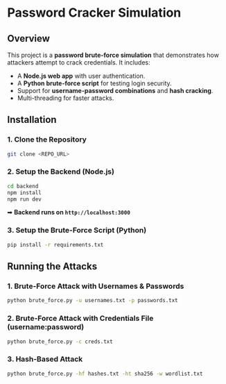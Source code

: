 # Password Cracker Simulation

## Overview
This project is a **password brute-force simulation** that demonstrates how attackers attempt to crack credentials. It includes:
- A **Node.js web app** with user authentication.
- A **Python brute-force script** for testing login security.
- Support for **username-password combinations** and **hash cracking**.
- Multi-threading for faster attacks.

## Installation
### 1️. Clone the Repository
```sh
git clone <REPO_URL>
```

### 2️. Setup the Backend (Node.js)
```sh
cd backend
npm install
npm run dev
```
➡ **Backend runs on `http://localhost:3000`**

### 3️. Setup the Brute-Force Script (Python)
```sh
pip install -r requirements.txt
```

## Running the Attacks
### **1️. Brute-Force Attack with Usernames & Passwords**
```sh
python brute_force.py -u usernames.txt -p passwords.txt
```

### **2️. Brute-Force Attack with Credentials File (username:password)**
```sh
python brute_force.py -c creds.txt
```

### **3️. Hash-Based Attack**
```sh
python brute_force.py -hf hashes.txt -ht sha256 -w wordlist.txt
```